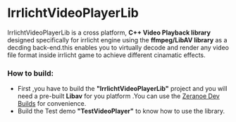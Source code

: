 # IrrlichtVideoPlayerLib
IrrlichtVideoPlayerLib is a cross platform, <b>C++ Video Playback library</b> designed specifically for irrlicht engine using the <b>ffmpeg/LibAV library</b>
as a decding back-end.this enables you to virtually decode and render any video file format inside irrlicht game to achieve different cinamatic effects.
### How to build:
- First ,you have to build the <b>"IrrlichtVideoPlayerLib"</b> project and you will need a pre-built <b>Libav</b> for you platform .You can
use the [Zeranoe Dev Builds](https://ffmpeg.zeranoe.com/builds/) for convenience.
- Build the Test demo <b>"TestVideoPlayer"</b> to know how to use the library.
